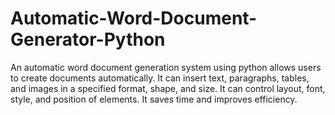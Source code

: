 # Automatic-Word-Document-Generator-Python
An automatic word document generation system using python allows users to create documents automatically. It can insert text, paragraphs, tables, and images in a specified format, shape, and size. It can control layout, font, style, and position of elements. It saves time and improves efficiency.
